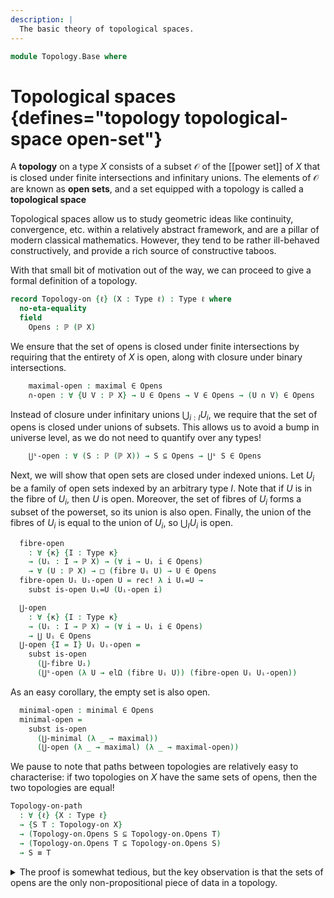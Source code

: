 ```yaml
---
description: |
  The basic theory of topological spaces.
---
```

<!--
```agda
open import Cat.Displayed.Univalence.Thin
open import Cat.Functor.Properties
open import Cat.Prelude

open import Data.Set.Surjection
open import Data.Sum
open import Data.Power

import Cat.Reasoning

open import 1Lab.Reflection hiding (absurd; [_])
```
-->
```agda
module Topology.Base where
```

# Topological spaces {defines="topology topological-space open-set"}

A **topology** on a type $X$ consists of a subset $\mathcal{O}$ of the [[power set]]
of $X$ that is closed under finite intersections and infinitary unions.
The elements of $\mathcal{O}$ are known as **open sets**,
and a set equipped with a topology is called a **topological space**

Topological spaces allow us to study geometric ideas like continuity,
convergence, etc. within a relatively abstract framework, and are a
pillar of modern classical mathematics. However, they tend to be rather
ill-behaved constructively, and provide a rich source of constructive
taboos.

With that small bit of motivation out of the way, we can proceed to
give a formal definition of a topology.

```agda
record Topology-on {ℓ} (X : Type ℓ) : Type ℓ where
  no-eta-equality
  field
    Opens : ℙ (ℙ X)
```

We ensure that the set of opens is closed under finite intersections
by requiring that the entirety of $X$ is open, along with closure
under binary intersections.

```agda
    maximal-open : maximal ∈ Opens
    ∩-open : ∀ {U V : ℙ X} → U ∈ Opens → V ∈ Opens → (U ∩ V) ∈ Opens
```

Instead of closure under infinitary unions $\bigcup_{i : I} U_i$, we
require that the set of opens is closed under unions of subsets. This
allows us to avoid a bump in universe level, as we do not need to quantify
over any types!

```agda
    ⋃ˢ-open : ∀ (S : ℙ (ℙ X)) → S ⊆ Opens → ⋃ˢ S ∈ Opens
```

<!--
```agda
  is-open : ℙ X → Type
  is-open X = ∣ Opens X ∣

  open-ext
    : ∀ {U V : ℙ X}
    → (∀ (x : X) → x ∈ U → x ∈ V)
    → (∀ (x : X) → x ∈ V → x ∈ U)
    → U ∈ Opens
    → V ∈ Opens
  open-ext to from U-open =
    subst is-open (ext λ x → Ω-ua (to x) (from x)) U-open
```
-->

Next, we will show that open sets are closed under indexed unions.
Let $U_i$ be a family of open sets indexed by an arbitrary type $I$.
Note that if $U$ is in the fibre of $U_i$, then $U$ is open. Moreover,
the set of fibres of $U_i$ forms a subset of the powerset, so its
union is also open. Finally, the union of the fibres of $U_i$ is equal
to the union of $U_i$, so $\bigcup_{I} U_i$ is open.

```agda
  fibre-open
    : ∀ {κ} {I : Type κ}
    → (Uᵢ : I → ℙ X) → (∀ i → Uᵢ i ∈ Opens)
    → ∀ (U : ℙ X) → □ (fibre Uᵢ U) → U ∈ Opens
  fibre-open Uᵢ Uᵢ-open U = rec! λ i Uᵢ=U →
    subst is-open Uᵢ=U (Uᵢ-open i)

  ⋃-open
    : ∀ {κ} {I : Type κ}
    → (Uᵢ : I → ℙ X) → (∀ i → Uᵢ i ∈ Opens)
    → ⋃ Uᵢ ∈ Opens
  ⋃-open {I = I} Uᵢ Uᵢ-open =
    subst is-open
      (⋃-fibre Uᵢ)
      (⋃ˢ-open (λ U → elΩ (fibre Uᵢ U)) (fibre-open Uᵢ Uᵢ-open))
```

As an easy corollary, the empty set is also open.

```agda
  minimal-open : minimal ∈ Opens
  minimal-open =
    subst is-open
      (⋃-minimal (λ _ → maximal))
      (⋃-open (λ _ → maximal) (λ _ → maximal-open))
```

We pause to note that paths between topologies are relatively easy to
characterise: if two topologies on $X$ have the same sets of opens, then
the two topologies are equal!

```agda
Topology-on-path
  : ∀ {ℓ} {X : Type ℓ}
  → {S T : Topology-on X}
  → (Topology-on.Opens S ⊆ Topology-on.Opens T)
  → (Topology-on.Opens T ⊆ Topology-on.Opens S)
  → S ≡ T
```

<details>
<summary>The proof is somewhat tedious, but the key observation is that
the sets of opens are the only non-propositional piece of data in a
topology.
</summary>
```agda
Topology-on-path {X = X} {S = S} {T = T} to from = path where
  module S = Topology-on S
  module T = Topology-on T


  opens : S.Opens ≡ T.Opens
  opens = funext λ U → Ω-ua (to U) (from U)

  path : S ≡ T
  path i .Topology-on.Opens = opens i
  path i .Topology-on.maximal-open =
    is-prop→pathp (λ i → opens i maximal .is-tr)
      S.maximal-open
      T.maximal-open i
  path i .Topology-on.∩-open {U} {V} =
    is-prop→pathp
      (λ i →
        Π-is-hlevel² {A = U ∈ opens i} {B = λ _ → V ∈ opens i} 1 λ _ _ →
        opens i (U ∩ V) .is-tr)
      S.∩-open
      T.∩-open i
  path i .Topology-on.⋃ˢ-open S =
    is-prop→pathp
      (λ i →
        Π-is-hlevel {A = S ⊆ opens i} 1 λ _ →
        opens i (⋃ˢ S) .is-tr)
      (S.⋃ˢ-open S)
      (T.⋃ˢ-open S) i
```
</details>


# Continuous functions {defines="continuous-function"}

A function $f : X \to Y$ between two topological spaces is **continuous**
if it reflects open sets. Explicitly, $f$ is continuous if for every
open set $U : \power{Y}$, the [[preimage]] $f^{-1}(U) : \power{X}$ is open
in $X$.

```agda
record is-continuous
  {ℓ ℓ'} {X : Type ℓ} {Y : Type ℓ'}
  (f : X → Y)
  (X-top : Topology-on X) (Y-top : Topology-on Y)
  : Type ℓ'
  where
  no-eta-equality
  private
    module X = Topology-on X-top
    module Y = Topology-on Y-top
  field
    reflect-open : ∀ {U : ℙ Y} → U ∈ Y.Opens → Preimage f U ∈ X.Opens
```

<!--
```agda
open is-continuous

unquoteDecl H-Level-is-continuous = declare-record-hlevel 1 H-Level-is-continuous (quote is-continuous)
```
-->

# The category of topological spaces

Topological spaces and continuous maps form a category, which we will
denote $\Top$.

```agda
Topology-structure : ∀ ℓ → Thin-structure ℓ (Topology-on {ℓ})
Topology-structure ℓ .is-hom f X-top Y-top =
  el! (is-continuous f X-top Y-top)
Topology-structure ℓ .id-is-hom .reflect-open U-open = U-open
Topology-structure ℓ .∘-is-hom f g f-cont g-cont .reflect-open =
  g-cont .reflect-open ⊙ f-cont .reflect-open
Topology-structure ℓ .id-hom-unique p q =
  Topology-on-path (λ U → q .reflect-open) (λ U → p .reflect-open)

Topologies : ∀ ℓ → Precategory (lsuc ℓ) (ℓ ⊔ ℓ)
Topologies ℓ = Structured-objects (Topology-structure ℓ)
```

<!--
```agda
module Topologies {ℓ} = Cat.Reasoning (Topologies ℓ)

Topological-space : ∀ ℓ → Type (lsuc ℓ)
Topological-space ℓ = Topologies.Ob {ℓ}
```
-->

As $\Top$ is a category of [[thin structures]], it comes equipped with
a forgetful functor into sets.

```agda
Topologies↪Sets : ∀ {ℓ} → Functor (Topologies ℓ) (Sets ℓ)
Topologies↪Sets = Forget-structure (Topology-structure _)

Topologies↪Sets-faithful : ∀ {ℓ} → is-faithful (Topologies↪Sets {ℓ})
Topologies↪Sets-faithful = Structured-hom-path (Topology-structure _)
```

Additionally, $\Top$ is a [[univalent category]].

```agda
Topologies-is-category : ∀ {ℓ} → is-category (Topologies ℓ)
Topologies-is-category = Structured-objects-is-category (Topology-structure _)
```

<!--
```agda
instance
  Extensional-Topology-hom
    : ∀ {ℓ} {X Y : Topological-space ℓ} {ℓr}
    → ⦃ _ : Extensional (⌞ X ⌟ → ⌞ Y ⌟) ℓr ⦄
    → Extensional (Topologies.Hom X Y) ℓr
  Extensional-Topology-hom ⦃ e ⦄ =
    injection→extensional! (λ p → total-hom-path _ p prop!) e
```
-->

# As a displayed category

```agda
Topologies-on : ∀ ℓ → Displayed (Sets ℓ) ℓ ℓ
Topologies-on ℓ = Thin-structure-over (Topology-structure ℓ)
```
